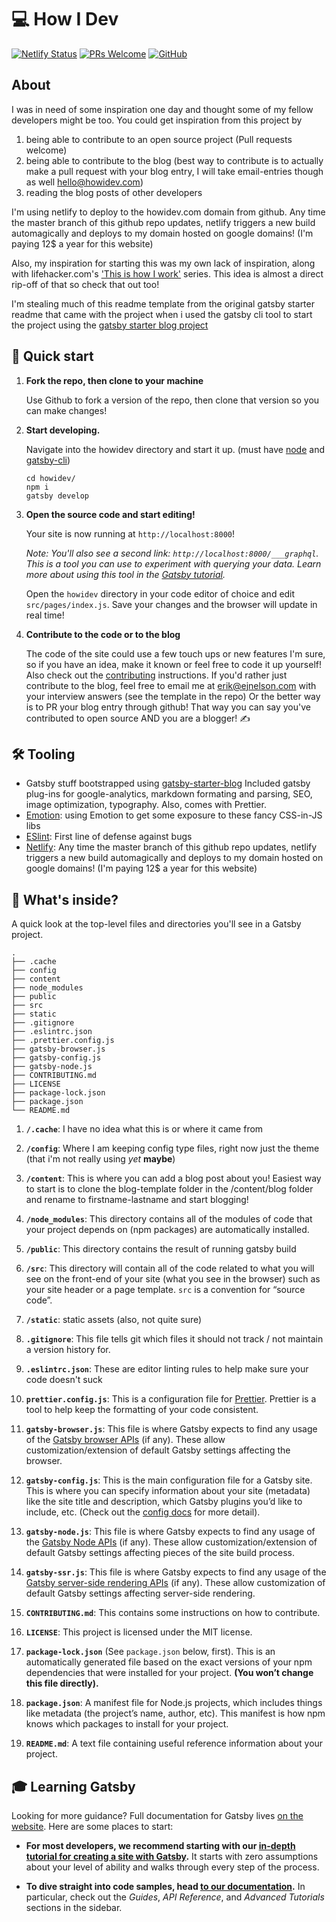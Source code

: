 # :computer: How I Dev

[![Netlify Status](https://api.netlify.com/api/v1/badges/92ca3dfb-e5c1-4715-880f-39ef318821e3/deploy-status)](https://app.netlify.com/sites/howidev/deploys)
[![PRs Welcome](https://img.shields.io/badge/PRs-welcome-brightgreen.svg?style=flat-square)](http://makeapullrequest.com/)
[![GitHub](https://img.shields.io/github/license/ejnelson/howidev?style=flat-square)](https://github.com/ejnelson/howidev/blob/master/LICENSE)

## About

I was in need of some inspiration one day and thought some of my fellow
developers might be too. You could get inspiration from this project by

1. being able to contribute to an open source project (Pull requests welcome)
2. being able to contribute to the blog (best way to contribute is to actually
   make a pull request with your blog entry, I will take email-entries though as
   well hello@howidev.com)
3. reading the blog posts of other developers


I'm using netlify to deploy to the howidev.com domain from github. Any time the master branch
of this github repo updates, netlify triggers a new build automagically and
deploys to my domain hosted on google domains! (I'm paying 12\$ a year for this
website)


Also, my inspiration for starting this was my own lack of inspiration, along with lifehacker.com's ['This is how I work'](https://lifehacker.com/c/how-i-work) series. This idea is almost a direct rip-off of that so check that out too!

I'm stealing much of this readme template from the original gatsby starter
readme that came with the project when i used the gatsby cli tool to start the
project using the
[gatsby starter blog project](https://github.com/gatsbyjs/gatsby-starter-blog#readme)

## 🚀 Quick start

1.  **Fork the repo, then clone to your machine**

    Use Github to fork a version of the repo, then clone that version so you can
    make changes!

1.  **Start developing.**

    Navigate into the howidev directory and start it up. (must have [node](https://github.com/nvm-sh/nvm) and [gatsby-cli](https://www.npmjs.com/package/gatsby-cli))

    ```shell
    cd howidev/
    npm i
    gatsby develop
    ```

1.  **Open the source code and start editing!**

    Your site is now running at `http://localhost:8000`!

    _Note: You'll also see a second link: _`http://localhost:8000/___graphql`_.
    This is a tool you can use to experiment with querying your data. Learn more
    about using this tool in the
    [Gatsby tutorial](https://www.gatsbyjs.org/tutorial/part-five/#introducing-graphiql)._

    Open the `howidev` directory in your code editor of choice and edit
    `src/pages/index.js`. Save your changes and the browser will update in real
    time!

1.  **Contribute to the code or to the blog**

    The code of the site could use a few touch ups or new features I'm sure, so
    if you have an idea, make it known or feel free to code it up yourself! Also check out the [contributing](https://github.com/ejnelson/howidev/blob/master/CONTRIBUTING.md) instructions. If
    you'd rather just contribute to the blog, feel free to email me at
    erik@ejnelson.com with your interview answers (see the template in the
    repo) Or the better way is to PR your blog entry through github! That way
    you can say you've contributed to open source AND you are a blogger! ✍️

## 🛠 Tooling

- Gatsby stuff bootstrapped using [gatsby-starter-blog](https://github.com/gatsbyjs/gatsby-starter-blog)  Included gatsby plug-ins for google-analytics, markdown formating and parsing, SEO, image optimization, typography. Also, comes with Prettier. 
- [Emotion](https://emotion.sh/docs/introduction): using Emotion to get some exposure to these fancy CSS-in-JS libs
- [ESlint](https://eslint.org/): First line of defense against bugs
- [Netlify](https://www.netlify.com/): Any time the master branch
of this github repo updates, netlify triggers a new build automagically and
deploys to my domain hosted on google domains! (I'm paying 12\$ a year for this
website)


## 🧐 What's inside?

A quick look at the top-level files and directories you'll see in a Gatsby
project.

    .
    ├── .cache
    ├── config
    ├── content
    ├── node_modules
    ├── public
    ├── src
    ├── static
    ├── .gitignore
    ├── .eslintrc.json
    ├── .prettier.config.js
    ├── gatsby-browser.js
    ├── gatsby-config.js
    ├── gatsby-node.js
    ├── CONTRIBUTING.md
    ├── LICENSE
    ├── package-lock.json
    ├── package.json
    └── README.md

1.  **`/.cache`**: I have no idea what this is or where it came from

1.  **`/config`**: Where I am keeping config type files, right now just the
    theme (that i'm not really using _yet_ __maybe__)

1.    **`/content`**: This is where you can add a blog post about you! Easiest way to start is to clone the blog-template folder in the /content/blog folder and rename to firstname-lastname and start blogging!

1.  **`/node_modules`**: This directory contains all of the modules of code that
    your project depends on (npm packages) are automatically installed.

1.  **`/public`**: This directory contains the result of running gatsby build

1.  **`/src`**: This directory will contain all of the code related to what you
    will see on the front-end of your site (what you see in the browser) such as
    your site header or a page template. `src` is a convention for “source
    code”.

1.  **`/static`**: static assets (also, not quite sure)

1.  **`.gitignore`**: This file tells git which files it should not track / not
    maintain a version history for.

1.  **`.eslintrc.json`**: These are editor linting rules to help make sure your
    code doesn't suck

1.  **`prettier.config.js`**: This is a configuration file for
    [Prettier](https://prettier.io/). Prettier is a tool to help keep the
    formatting of your code consistent.

1. **`gatsby-browser.js`**: This file is where Gatsby expects to find any usage
    of the [Gatsby browser APIs](https://www.gatsbyjs.org/docs/browser-apis/)
    (if any). These allow customization/extension of default Gatsby settings
    affecting the browser.

1. **`gatsby-config.js`**: This is the main configuration file for a Gatsby
    site. This is where you can specify information about your site (metadata)
    like the site title and description, which Gatsby plugins you’d like to
    include, etc. (Check out the
    [config docs](https://www.gatsbyjs.org/docs/gatsby-config/) for more
    detail).

1. **`gatsby-node.js`**: This file is where Gatsby expects to find any usage of
    the [Gatsby Node APIs](https://www.gatsbyjs.org/docs/node-apis/) (if any).
    These allow customization/extension of default Gatsby settings affecting
    pieces of the site build process.

1. **`gatsby-ssr.js`**: This file is where Gatsby expects to find any usage of
    the
    [Gatsby server-side rendering APIs](https://www.gatsbyjs.org/docs/ssr-apis/)
    (if any). These allow customization of default Gatsby settings affecting
    server-side rendering.

1.   **`CONTRIBUTING.md`**: This contains some instructions on how to contribute. 

1. **`LICENSE`**: This project is licensed under the MIT license.

1. **`package-lock.json`** (See `package.json` below, first). This is an
    automatically generated file based on the exact versions of your npm
    dependencies that were installed for your project. **(You won’t change this
    file directly).**

1. **`package.json`**: A manifest file for Node.js projects, which includes
    things like metadata (the project’s name, author, etc). This manifest is how
    npm knows which packages to install for your project.

1. **`README.md`**: A text file containing useful reference information about
    your project.

## 🎓 Learning Gatsby

Looking for more guidance? Full documentation for Gatsby lives
[on the website](https://www.gatsbyjs.org/). Here are some places to start:

- **For most developers, we recommend starting with our
  [in-depth tutorial for creating a site with Gatsby](https://www.gatsbyjs.org/tutorial/).**
  It starts with zero assumptions about your level of ability and walks through
  every step of the process.

- **To dive straight into code samples, head
  [to our documentation](https://www.gatsbyjs.org/docs/).** In particular, check
  out the _Guides_, _API Reference_, and _Advanced Tutorials_ sections in the
  sidebar.


[license]: https://github.com/ejnelson/howidev/blob/master/LICENSE
